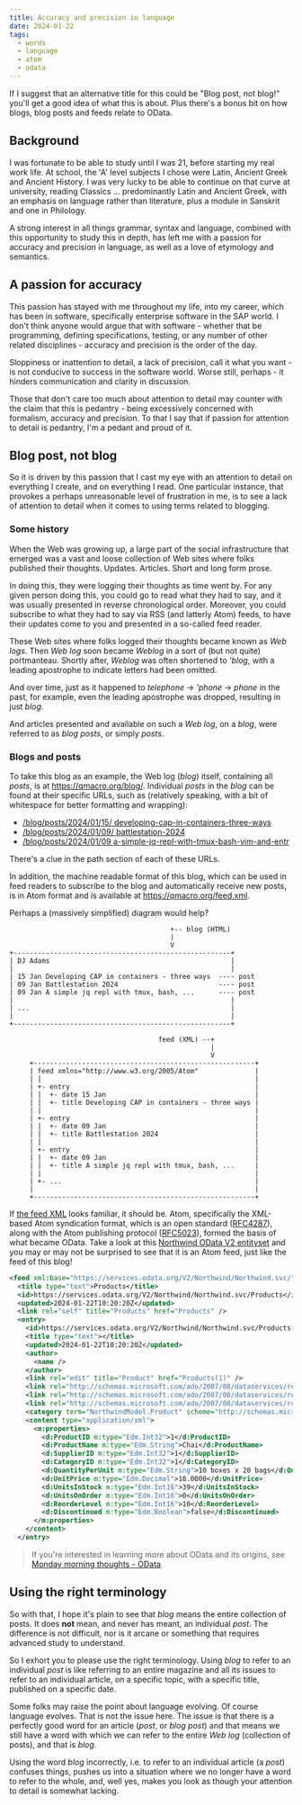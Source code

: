 ```yaml
---
title: Accuracy and precision in language
date: 2024-01-22
tags:
  - words
  - language
  - atom
  - odata
---
```

If I suggest that an alternative title for this could be "Blog post, not blog!" you'll get a good idea of what this is about. Plus there's a bonus bit on how blogs, blog posts and feeds relate to OData.

## Background

I was fortunate to be able to study until I was 21, before starting my real work life. At school, the 'A' level subjects I chose were Latin, Ancient Greek and Ancient History. I was very lucky to be able to continue on that curve at university, reading Classics ... predominantly Latin and Ancient Greek, with an emphasis on language rather than literature, plus a module in Sanskrit and one in Philology.

A strong interest in all things grammar, syntax and language, combined with this opportunity to study this in depth, has left me with a passion for accuracy and precision in language, as well as a love of etymology and semantics.

## A passion for accuracy

This passion has stayed with me throughout my life, into my career, which has been in software, specifically enterprise software in the SAP world. I don't think anyone would argue that with software - whether that be programming, defining specifications, testing, or any number of other related disciplines - accuracy and precision is the order of the day.

Sloppiness or inattention to detail, a lack of precision, call it what you want - is not conducive to success in the software world. Worse still, perhaps - it hinders communication and clarity in discussion.

Those that don't care too much about attention to detail may counter with the claim that this is pedantry - being excessively concerned with formalism, accuracy and precision. To that I say that if passion for attention to detail is pedantry, I'm a pedant and proud of it.

## Blog post, not blog

So it is driven by this passion that I cast my eye with an attention to detail on everything I create, and on everything I read. One particular instance, that provokes a perhaps unreasonable level of frustration in me, is to see a lack of attention to detail when it comes to using terms related to blogging.

### Some history

When the Web was growing up, a large part of the social infrastructure that emerged was a vast and loose collection of Web sites where folks published their thoughts. Updates. Articles. Short and long form prose.

In doing this, they were logging their thoughts as time went by. For any given person doing this, you could go to read what they had to say, and it was usually presented in reverse chronological order. Moreover, you could subscribe to what they had to say via RSS (and latterly Atom) feeds, to have their updates come to you and presented in a so-called feed reader.

These Web sites where folks logged their thoughts became known as _Web logs_. Then _Web log_ soon became _Weblog_ in a sort of (but not quite) portmanteau. Shortly after, _Weblog_ was often shortened to _'blog_, with a leading apostrophe to indicate letters had been omitted.

And over time, just as it happened to _telephone_ -\> _'phone_ -\> _phone_ in the past, for example, even the leading apostrophe was dropped, resulting in just _blog_.

And articles presented and available on such a _Web log_, on a _blog_, were referred to as _blog posts_, or simply _posts_.

### Blogs and posts

To take this blog as an example, the Web log (_blog_) itself, containing all _posts_, is at <https://qmacro.org/blog/>. Individual _posts_ in the _blog_ can be found at their specific URLs, such as (relatively speaking, with a bit of whitespace for better formatting and wrapping):

* <a href="/blog/posts/2024/01/15/developing-cap-in-containers-three-ways">/blog/posts/2024/01/15/ developing-cap-in-containers-three-ways</a>
* <a href="/blog/posts/2024/01/09/battlestation-2024">/blog/posts/2024/01/09/ battlestation-2024</a>
* <a href="/blog/posts/2024/01/09/a-simple-jq-repl-with-tmux-bash-vim-and-entr">/blog/posts/2024/01/09 a-simple-jq-repl-with-tmux-bash-vim-and-entr</a>

There's a clue in the path section of each of these URLs.

In addition, the machine readable format of this blog, which can be used in feed readers to subscribe to the blog and automatically receive new posts, is in Atom format and is available at <https://qmacro.org/feed.xml>.

Perhaps a (massively simplified) diagram would help?

```text
                                        +-- blog (HTML)
                                        |
                                        V
+------------------------------------------------------+
| DJ Adams                                             |
|                                                      |
| 15 Jan Developing CAP in containers - three ways  ---- post
| 09 Jan Battlestation 2024                         ---- post
| 09 Jan A simple jq repl with tmux, bash, ...      ---- post
|                                                      |
| ...                                                  |
|                                                      |
+------------------------------------------------------+

                                     feed (XML) --+
                                                  |
                                                  V
     +-------------------------------------------------------+
     | feed xmlns="http://www.w3.org/2005/Atom"              |
     | |                                                     |
     | +- entry                                              |
     | |  +- date 15 Jan                                     |
     | |  +- title Developing CAP in containers - three ways |
     | |                                                     |
     | +- entry                                              |
     | |  +- date 09 Jan                                     |
     | |  +- title Battlestation 2024                        |
     | |                                                     |
     | +- entry                                              |
     | |  +- date 09 Jan                                     |
     | |  +- title A simple jq repl with tmux, bash, ...     |
     | |                                                     |
     | +- ...                                                |
     |                                                       |
     +-------------------------------------------------------+
```

If [the feed XML](https://qmacro.org/feed.xml) looks familiar, it should be. Atom, specifically the XML-based Atom syndication format, which is an open standard ([RFC4287](https://datatracker.ietf.org/doc/html/rfc4287)), along with the Atom publishing protocol ([RFC5023](https://datatracker.ietf.org/doc/html/rfc5023)), formed the basis of what became OData. Take a look at this [Northwind OData V2 entityset](https://services.odata.org/V2/Northwind/Northwind.svc/Products) and you may or may not be surprised to see that it is an Atom feed, just like the feed of this blog!

```xml
<feed xml:base="https://services.odata.org/V2/Northwind/Northwind.svc/" xmlns:d="http://schemas.microsoft.com/ado/2007/08/dataservices" xmlns:m="http://schemas.microsoft.com/ado/2007/08/dataservices/metadata" xmlns="http://www.w3.org/2005/Atom">
  <title type="text">Products</title>
  <id>https://services.odata.org/V2/Northwind/Northwind.svc/Products</id>
  <updated>2024-01-22T10:20:20Z</updated>
  <link rel="self" title="Products" href="Products" />
  <entry>
    <id>https://services.odata.org/V2/Northwind/Northwind.svc/Products(1)</id>
    <title type="text"></title>
    <updated>2024-01-22T10:20:20Z</updated>
    <author>
      <name />
    </author>
    <link rel="edit" title="Product" href="Products(1)" />
    <link rel="http://schemas.microsoft.com/ado/2007/08/dataservices/related/Category" type="application/atom+xml;type=entry" title="Category" href="Products(1)/Category" />
    <link rel="http://schemas.microsoft.com/ado/2007/08/dataservices/related/Order_Details" type="application/atom+xml;type=feed" title="Order_Details" href="Products(1)/Order_Details" />
    <link rel="http://schemas.microsoft.com/ado/2007/08/dataservices/related/Supplier" type="application/atom+xml;type=entry" title="Supplier" href="Products(1)/Supplier" />
    <category term="NorthwindModel.Product" scheme="http://schemas.microsoft.com/ado/2007/08/dataservices/scheme" />
    <content type="application/xml">
      <m:properties>
        <d:ProductID m:type="Edm.Int32">1</d:ProductID>
        <d:ProductName m:type="Edm.String">Chai</d:ProductName>
        <d:SupplierID m:type="Edm.Int32">1</d:SupplierID>
        <d:CategoryID m:type="Edm.Int32">1</d:CategoryID>
        <d:QuantityPerUnit m:type="Edm.String">10 boxes x 20 bags</d:QuantityPerUnit>
        <d:UnitPrice m:type="Edm.Decimal">18.0000</d:UnitPrice>
        <d:UnitsInStock m:type="Edm.Int16">39</d:UnitsInStock>
        <d:UnitsOnOrder m:type="Edm.Int16">0</d:UnitsOnOrder>
        <d:ReorderLevel m:type="Edm.Int16">10</d:ReorderLevel>
        <d:Discontinued m:type="Edm.Boolean">false</d:Discontinued>
      </m:properties>
    </content>
  </entry>
```

> If you're interested in learning more about OData and its origins, see [Monday morning thoughts - OData](https://blogs.sap.com/2018/08/20/monday-morning-thoughts-odata/).

## Using the right terminology

So with that, I hope it's plain to see that _blog_ means the entire collection of posts. It does **not** mean, and never has meant, an individual _post_. The difference is not difficult, nor is it arcane or something that requires advanced study to understand.

So I exhort you to please use the right terminology. Using _blog_ to refer to an individual _post_ is like referring to an entire magazine and all its issues to refer to an individual article, on a specific topic, with a specific title, published on a specific date.

Some folks may raise the point about language evolving. Of course language evolves. That is not the issue here. The issue is that there is a perfectly good word for an article (_post_, or _blog post_) and that means we still have a word with which we can refer to the entire _Web log_ (collection of posts), and that is _blog_.

Using the word _blog_ incorrectly, i.e. to refer to an individual article (a _post_) confuses things, pushes us into a situation where we no longer have a word to refer to the whole, and, well yes, makes you look as though your attention to detail is somewhat lacking.
